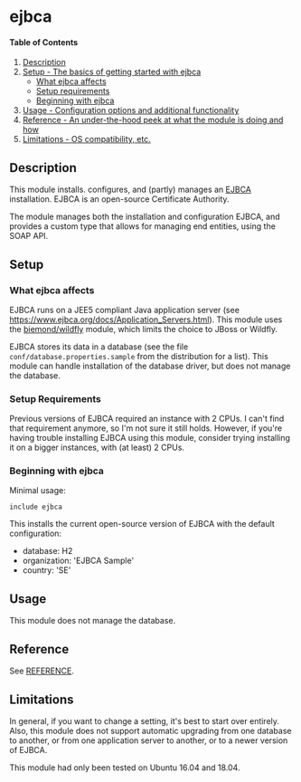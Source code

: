 
# ejbca

#### Table of Contents

1. [Description](#description)
2. [Setup - The basics of getting started with ejbca](#setup)
    * [What ejbca affects](#what-ejbca-affects)
    * [Setup requirements](#setup-requirements)
    * [Beginning with ejbca](#beginning-with-ejbca)
3. [Usage - Configuration options and additional functionality](#usage)
4. [Reference - An under-the-hood peek at what the module is doing and how](#reference)
5. [Limitations - OS compatibility, etc.](#limitations)

## Description

This module installs. configures, and (partly) manages an [EJBCA](https://www.ejbca.org/) installation. EJBCA is an open-source Certificate Authority.

The module manages both the installation and configuration EJBCA, and provides a custom type that allows for managing end entities, using the SOAP API.

## Setup

### What ejbca affects

EJBCA runs on a JEE5 compliant Java application server (see https://www.ejbca.org/docs/Application_Servers.html). This module uses the [biemond/wildfly](https://forge.puppet.com/biemond/wildfly) module, which limits the choice to JBoss or Wildfly.

EJBCA stores its data in a database (see the file `conf/database.properties.sample` from the distribution for a list). This module can handle installation of the database driver, but does not manage the database.

### Setup Requirements

Previous versions of EJBCA required an instance with 2 CPUs. I can't find that requirement anymore, so I'm not sure it still holds. However, if you're having trouble installing EJBCA using this module, consider trying installing it on a bigger instances, with (at least) 2 CPUs.

### Beginning with ejbca

Minimal usage:
```puppet
include ejbca
```

This installs the current open-source version of EJBCA with the default configuration:
* database: H2
* organization: 'EJBCA Sample'
* country: 'SE'

## Usage

This module does not manage the database.

## Reference

See [REFERENCE](REFERENCE.md).

## Limitations

In general, if you want to change a setting, it's best to start over entirely. Also, this module does not support automatic upgrading from one database to another, or from one application server to another, or to a newer version of EJBCA.

This module had only been tested on Ubuntu 16.04 and 18.04.

